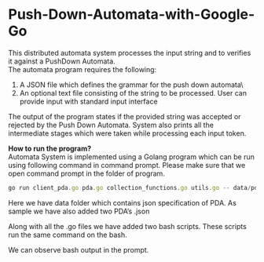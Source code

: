 # Push-Down-Automata-with-Google-Go

This distributed automata system processes the input string and to verifies it against a PushDown Automata.\
The automata program requires the following:

1. A JSON file which defines the grammar for the push down automata\
2. An optional text file consisting of the string to be processed. User can provide input with standard input interface

The output of the program states if the provided string was accepted or rejected by the Push Down Automata. System also prints all the intermediate stages which were taken while processing each input token.

**How to run the program?**\
Automata System is implemented using a Golang program which can be run using following command in command prompt.
Please make sure that we open command prompt in the folder of program.
``` javascript
go run client_pda.go pda.go collection_functions.go utils.go -- data/pda1_spec.txt < data/pda1_inp01.txt
```
Here we have data folder which contains json specification of PDA. 
As sample we have also added two PDA’s .json 

Along with all the .go files we have added two bash scripts.
These scripts run the same command on the bash.

We can observe bash output in the prompt.
